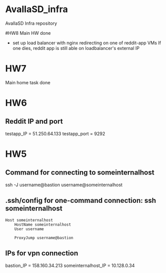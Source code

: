 # AvallaSD_infra
AvallaSD Infra repository

#HW8
Main HW done 
+ set up load balancer with nginx redirecting on one of reddit-app VMs
If one dies, reddit app is still able on loadbalancer's external IP

# HW7 
Main home task done 

# HW6
## Reddit IP and port
testapp_IP = 51.250.64.133
testapp_port = 9292

# HW5
## Command for connecting to someinternalhost
ssh -J username@bastion username@someinternalhost

## .ssh/config for one-command connection: ssh someinternalhost
    Host someinternalhost
        HostName someinternalhost
        User username

        ProxyJump username@bastion

## IPs for vpn connection
bastion_IP = 158.160.34.213
someinternalhost_IP = 10.128.0.34

